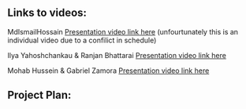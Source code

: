 ## Links to videos:

MdIsmailHossain [Presentation video link here](https://youtu.be/zN9dYV35IOc) (unfourtunately this is an individual video due to a confilict in schedule)

Ilya Yahoshchankau & Ranjan Bhattarai [Presentation video link here]()

Mohab Hussein & Gabriel Zamora [Presentation video link here]()

## Project Plan:
